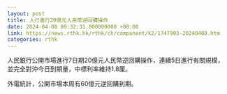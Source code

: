 ```yaml
---
layout: post
title: 人行進行20億元人民幣逆回購操作
date: 2024-04-08 09:32:31.000000000 +08:00
link: https://news.rthk.hk/rthk/ch/component/k2/1747903-20240408.htm
categories: rthk
---
```


人民銀行公開市場進行7日期20億元人民幣逆回購操作，連續5日進行有關規模，並完全對沖今日到期量，中標利率維持1.8厘。

外電統計，公開市場本周有60億元逆回購到期。
